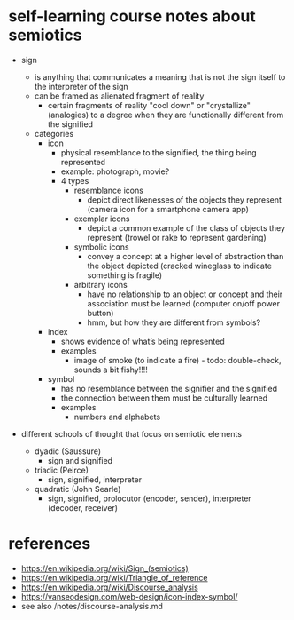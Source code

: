 # self-learning course notes about semiotics

- sign
  - is anything that communicates a meaning that is not the sign itself to the interpreter of the sign
  - can be framed as alienated fragment of reality
    - certain fragments of reality "cool down" or "crystallize" (analogies) to a degree when they 
      are functionally different from the signified
  - categories
    - icon
      - physical resemblance to the signified, the thing being represented
      - example: photograph, movie?
      - 4 types
        - resemblance icons
          - depict direct likenesses of the objects they represent (camera icon for a smartphone camera app)
        - exemplar icons 
          - depict a common example of the class of objects they represent (trowel or rake to represent gardening)
        - symbolic icons 
          - convey a concept at a higher level of abstraction than the object depicted (cracked wineglass to indicate something is fragile)
        - arbitrary icons 
          - have no relationship to an object or concept and their association must be learned (computer on/off power button)
          - hmm, but how they are different from symbols?
    - index
      - shows evidence of what’s being represented
      - examples 
        - image of smoke (to indicate a fire) - todo: double-check, sounds a bit fishy!!!!
    - symbol
      - has no resemblance between the signifier and the signified
      - the connection between them must be culturally learned
      - examples
        - numbers and alphabets


- different schools of thought that focus on semiotic elements 
  - dyadic (Saussure)
    - sign and signified
  - triadic (Peirce)
    - sign, signified, interpreter
  - quadratic (John Searle)
    - sign, signified, prolocutor (encoder, sender), interpreter (decoder, receiver) 


# references

- https://en.wikipedia.org/wiki/Sign_(semiotics)
- https://en.wikipedia.org/wiki/Triangle_of_reference
- https://en.wikipedia.org/wiki/Discourse_analysis
- https://vanseodesign.com/web-design/icon-index-symbol/
- see also /notes/discourse-analysis.md
